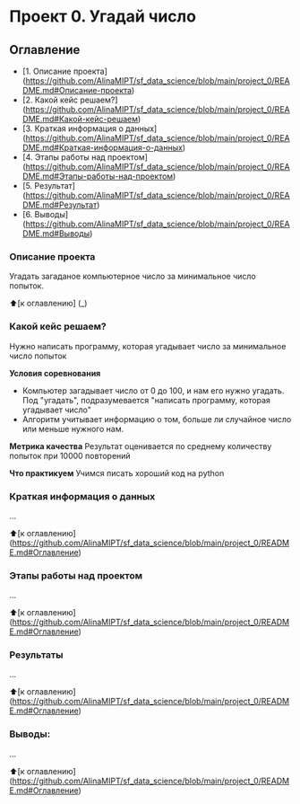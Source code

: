 # Проект 0. Угадай число

## Оглавление

* [1. Описание проекта] (https://github.com/AlinaMIPT/sf_data_science/blob/main/project_0/README.md#Описание-проекта)
* [2. Какой кейс решаем?] (https://github.com/AlinaMIPT/sf_data_science/blob/main/project_0/README.md#Какой-кейс-решаем)
* [3. Краткая информация о данных] (https://github.com/AlinaMIPT/sf_data_science/blob/main/project_0/README.md#Краткая-информация-о-данных)  
* [4. Этапы работы над проектом] (https://github.com/AlinaMIPT/sf_data_science/blob/main/project_0/README.md#Этапы-работы-над-проектом)
* [5. Результат] (https://github.com/AlinaMIPT/sf_data_science/blob/main/project_0/README.md#Результат)
* [6. Выводы] (https://github.com/AlinaMIPT/sf_data_science/blob/main/project_0/README.md#Выводы) 

### Описание проекта
Угадать загаданое компьютерное число за минимальное число попыток.

:arrow_up:[к оглавлению] (_)

### Какой кейс решаем?
Нужно написать программу, которая угадывает число за минимальное число попыток

**Условия соревнования**
- Компьютер загадывает число от 0 до 100, и нам его нужно угадать. Под "угадать", подразумевается "написать программу, которая угадывает число"
- Алгоритм учитывает информацию о том, больше ли случайное число или меньше нужного нам.

**Метрика качества**
Результат оценивается по среднему количеству попыток при 10000 повторений

**Что практикуем**
Учимся писать хороший код на python

### Краткая информация о данных
...

:arrow_up:[к оглавлению] (https://github.com/AlinaMIPT/sf_data_science/blob/main/project_0/README.md#Оглавление)

### Этапы работы над проектом
...

:arrow_up:[к оглавлению] (https://github.com/AlinaMIPT/sf_data_science/blob/main/project_0/README.md#Оглавление)

### Результаты
...

:arrow_up:[к оглавлению] (https://github.com/AlinaMIPT/sf_data_science/blob/main/project_0/README.md#Оглавление)

### Выводы:
...

:arrow_up:[к оглавлению] (https://github.com/AlinaMIPT/sf_data_science/blob/main/project_0/README.md#Оглавление)